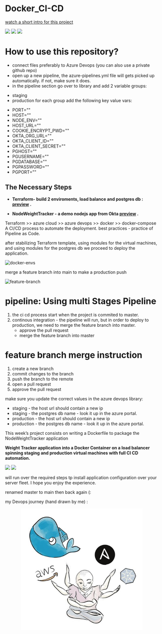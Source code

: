 # Docker_CI-CD

<a href="https://www.youtube.com/watch?v=nLIFdDiyX7s" target="_blank" >watch a short intro for this project</a>


<p>
<img src="https://img.shields.io/badge/Terraform-starter-lightgrey" height="25">
<img src="https://img.shields.io/badge/azure-devops-yellowgreen" height="25">
<img src="https://img.shields.io/badge/docker-pro-green" height="25">










# How to use this repository?
- connect files preferably to Azure Devops (you can also use a private github repo)
- open up a new pipeline, the azure-pipelines.yml file will gets picked up automatically.
if not, make sure it does.
- in the pipeline section go over to library and add 2 variable groups:
+ staging
+ production
for each group add the following key value vars:
* PORT=""
* HOST=""
* NODE_ENV=""
* HOST_URL=""
* COOKIE_ENCRYPT_PWD=""
* OKTA_ORG_URL=""
* OKTA_CLIENT_ID=""
* OKTA_CLIENT_SECRET=""
* PGHOST=""
* PGUSERNAME=""
* PGDATABASE=""
* PGPASSWORD=""
* PGPORT=""


## The Necessary Steps

- **Terraform- build 2 enviroments, load balance and postgres db : [preview](https://github.com/johnmogi/CICD_pipeline1_terraform_build) .**

- **NodeWeightTracker - a demo nodejs app from Okta [preview](https://github.com/johnmogi/bootcamp-app) .**

Terraform >> azure cloud >> azure devops >> docker >> docker-compose
A CI/CD process to automate the deployment.
best practices - practice of Pipeline as Code.

after stabilizing Terraform template, using modules for the virtual machines, and using modules for the postgres db we proceed to deploy the application.

![docker-envs](https://bootcamp.rhinops.io/images/docker-envs.png)

merge a feature branch into main to make a production push

![feature-branch](https://bootcamp.rhinops.io/images/feature-branch.png)

# pipeline: Using multi Stages Pipeline

1. the ci cd process start when the project is commited to master.
2. continous integration - the pipeline will run, but in order to deploy to production, we need to merge the feature branch into master.
   - approve the pull request
   - merge the feature branch into master

# feature branch merge instruction

1. create a new branch
2. commit changes to the branch
3. push the branch to the remote
4. open a pull request
5. approve the pull request

make sure you update the correct values in the azure devops library:

- staging - the host url should contain a new ip
- staging - the postgres db name - look it up in the azure portal.
- production - the host url should contain a new ip
- production - the postgres db name - look it up in the azure portal.

This week’s project consists on writing a Dockerfile to package the NodeWeightTracker application

**Weight Tracker application into a Docker Container on a load balancer spinning staging and production virtual machines with <b>full CI CD automation.</b>**
</br>

<p>
<img src="https://bootcamp.rhinops.io/images/docker-cicd.png" height="300">
<img src="https://bootcamp.rhinops.io/images/branch-policy.png" height="300">
<br/>

will run over the required steps tp install application configuration over your server fleet.
I hope you enjoy the experience.

renamed master to main then back again (:

my Devops journey (hand drawn by me) :

<center><img src="https://raw.githubusercontent.com/johnmogi/password/main/my_devops.jpg" height="400"></center>
